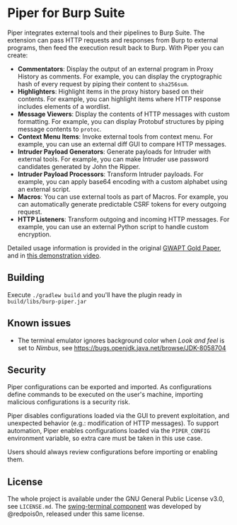Piper for Burp Suite
====================

Piper integrates external tools and their pipelines to Burp Suite. The 
extension can pass HTTP requests and responses from Burp to external programs, 
then feed the execution result back to Burp. With Piper you can create:

* **Commentators**: Display the output of an external program in Proxy History 
as comments. For example, you can display the cryptographic hash of every 
request by piping their content to `sha256sum`.
* **Highlighters**: Highlight items in the proxy history based on their 
contents. For example, you can highlight items where HTTP response includes 
elements of a wordlist. 
* **Message Viewers**: Display the contents of HTTP messages with custom 
formatting. For example, you can display Protobuf structures by piping message 
contents to `protoc`.
* **Context Menu Items**: Invoke external tools from context menu. For example, 
you can use an external diff GUI to compare HTTP messages. 
* **Intruder Payload Generators**: Generate payloads for Intruder with external 
tools. For example, you can make Intruder use password candidates generated by 
John the Ripper.
* **Intruder Payload Processors**: Transform Intruder payloads. For example, you 
can apply base64 encoding with a custom alphabet using an external script. 
* **Macros**: You can use external tools as part of Macros. For example, you 
can automatically generate predictable CSRF tokens for every outgoing request.
* **HTTP Listeners**: Transform outgoing and incoming HTTP messages. For 
example, you can use an external Python script to handle custom encryption.

Detailed usage information is provided in the original [GWAPT Gold 
Paper](https://www.sans.org/white-papers/39440/), and in [this demonstration 
video](https://vimeo.com/401007109).

Building
--------

Execute `./gradlew build` and you'll have the plugin ready in
`build/libs/burp-piper.jar`

Known issues
------------

 - The terminal emulator ignores background color when _Look and feel_ is set
   to _Nimbus_, see https://bugs.openjdk.java.net/browse/JDK-8058704

Security
--------

Piper configurations can be exported and imported. As configurations define 
commands to be executed on the user's machine, importing malicious 
configurations is a security risk. 

Piper disables configurations loaded via the GUI to prevent exploitation, and 
unexpected behavior (e.g.: modification of HTTP messages). To support 
automation, Piper enables configurations loaded via the `PIPER_CONFIG` 
environment variable, so extra care must be taken in this use case. 

Users should always review configurations before importing or enabling them. 

License
-------

The whole project is available under the GNU General Public License v3.0,
see `LICENSE.md`. The [swing-terminal component][1] was developed by
@redpois0n, released under this same license.

[1]: https://github.com/redpois0n/swing-terminal
